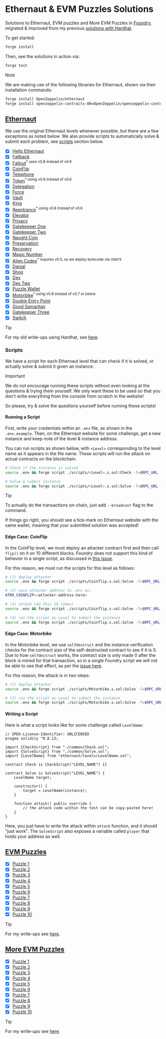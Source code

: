 # Ethernaut & EVM Puzzles Solutions

Solutions to Ethernaut, EVM puzzles and More EVM Puzzles in [Foundry](https://book.getfoundry.sh/), migrated & improved from my previous [solutions with Hardhat](https://github.com/erhant/solidity-ctfs).

To get started:

```sh
forge install
```

Then, see the solutions in action via:

```sh
forge test
```

> [!NOTE]
>
> We are making use of the following libraries for Ethernaut, shown via their installation commands:
>
> ```sh
> forge install OpenZeppelin/ethernaut
> forge install openzeppelin-contracts-08=OpenZeppelin/openzeppelin-contracts@v4.7.3
> ```

## [Ethernaut](https://ethernaut.openzeppelin.com/)

We use the original Ethernaut levels whenever possible, but there are a few exceptions as noted below. We also provide scripts to automatically solve & submit each problem, see [scripts](#scripts) section below.

- [x] [Hello Ethernaut](./script/HelloEthernaut.s.sol)
- [x] [Fallback](./script/Fallback.s.sol)
- [x] [Fallout](./script/Fallout.s.sol)<sup>\* uses v0.8 instead of v0.6</sup>
- [x] [CoinFlip](./script/Coinflip.s.sol)
- [x] [Telephone](./script/Telephone.s.sol)
- [x] [Token](./script/Token.s.sol)<sup>\* using v0.8 instead of v0.6</sup>
- [x] [Delegation](./script/Delegation.s.sol)
- [x] [Force](./script/Force.s.sol)
- [x] [Vault](./script/Vault.s.sol)
- [x] [King](./script/King.s.sol)
- [x] [Reentrance](./script/Reentrance.s.sol)<sup>\* using v0.8 instead of v0.6</sup>
- [x] [Elevator](./script/Elevator.s.sol)
- [x] [Privacy](./script/Privacy.s.sol)
- [x] [Gatekeeper One](./script/GatekeeperOne.s.sol)
- [x] [Gatekeeper Two](./script/GatekeeperTwo.s.sol)
- [x] [Naught Coin](./script/NaughtCoin.s.sol)
- [x] [Preservation](./script/Preservation.s.sol)
- [x] [Recovery](./script/Recovery.s.sol)
- [x] [Magic Number](./script/MagicNum.s.sol)
- [x] [Alien Codex](./script/AlienCodex.s.sol)<sup>\* requires v0.5, so we deploy bytecode via <code>CREATE</code></sup>
- [x] [Denial](./script/Denial.s.sol)
- [x] [Shop](./script/Shop.s.sol)
- [x] [Dex](./script/Dex.s.sol)
- [x] [Dex Two](./script/DexTwo.s.sol)
- [x] [Puzzle Wallet](./script/PuzzleWallet.s.sol)
- [x] [Motorbike](./script/Motorbike.s.sol)<sup>\* using v0.8 instead of v0.7 or below</sup>
- [x] [Double Entry Point](./script/DoubleEntryPoint.s.sol)
- [x] [Good Samaritan](./script/GoodSamaritan.s.sol)
- [x] [Gatekeeper Three](./script/GatekeeperThree.s.sol)
- [x] [Switch](./script/Switch.s.sol)

> [!TIP]
>
> For my old write-ups using Hardhat, see [here](https://dev.to/erhant/series/18918).

### Scripts

We have a script for each Ethernaut level that can check if it is solved, or actually solve & submit it given an instance.

> [!IMPORTANT]
>
> We do not encourage running these scripts without even looking at the questions & trying them yourself. We only want these to be used so that you don't write everything from the console from scratch in the website!
>
> So please, try & solve the questions yourself before running these scripts!

#### Running a Script

First, write your credentials within an `.env` file, as shown in the `.env.example`. Then, on the Ethernaut website for some challenge, get a new instance and keep note of the level & instance address.

You can run scripts as shown below, with `<Level>` corresponding to the level name as it appears in the file name. These scripts will run the attack on actual contracts on the blockchain.

```sh
# Check if the instance is solved
source .env && forge script ./scripts/<Level>.s.sol:Check -f=$RPC_URL

# Solve & submit instance
source .env && forge script ./scripts/<Level>.s.sol:Solve -f=$RPC_URL --private-key=$PRIVATE_KEY
```

> [!TIP]
>
> To actually do the transactions on-chain, just add `--broadcast` flag to the command.
>
> If things go right, you should see a tick-mark on Ethernaut website with the same wallet, meaning that your submitted solution was accepted!

#### Edge Case: CoinFlip

In the CoinFlip level, we must deploy an attacker contract first and then call `flip()` on it on 10 different blocks. Foundry does not support this kind of behavior in a single script, as discussed in [this issue](https://github.com/foundry-rs/foundry/issues/1902).

For this reason, we must run the scripts for this level as follows:

```sh
# (1) deploy attacker
source .env && forge script ./scripts/Coinflip.s.sol:Solve -f=$RPC_URL --private-key=$PRIVATE_KEY -s="deploy()" --broadcast

# (2) save attacker address to .env as:
ATKR_COINFLIP=<attacker-address-here>

# (3) attack (do this 10 times)
source .env && forge script ./scripts/Coinflip.s.sol:Solve -f=$RPC_URL --private-key=$PRIVATE_KEY -s="flip()" --broadcast

# (4) run the script as usual to submit the instance
source .env && forge script ./scripts/Coinflip.s.sol:Solve -f=$RPC_URL --private-key=$PRIVATE_KEY --broadcast
```

#### Edge Case: Motorbike

In the Motorbike level, we use `selfdestruct` and the instance verification checks for the contract size of the self-destructed contract to see if it is 0. Due to how `selfdestruct` works, the contract size is only made 0 after the block is mined for that transaction, so in a single Foundry script we will not be able to see that effect, as per the [issue here](https://github.com/foundry-rs/foundry/issues/1902).

For this reason, the attack is in two steps:

```sh
# (1) deploy attacker
source .env && forge script ./scripts/Motorbike.s.sol:Solve -f=$RPC_URL --private-key=$PRIVATE_KEY -s="pwn()" --broadcast

# (2) run the script as usual to submit the instance
source .env && forge script ./scripts/Motorbike.s.sol:Solve -f=$RPC_URL --private-key=$PRIVATE_KEY --broadcast
```

#### Writing a Script

Here is what a script looks like for some challenge called `LevelName`:

```solidity
// SPDX-License-Identifier: UNLICENSED
pragma solidity ^0.8.13;

import {CheckScript} from "./common/Check.sol";
import {SolveScript} from "./common/Solve.sol";
import {LevelName} from "ethernaut/levels/LevelName.sol";

contract Check is CheckScript("LEVEL_NAME") {}

contract Solve is SolveScript("LEVEL_NAME") {
    LevelName target;

    constructor() {
        target = LevelName(instance);
    }

    function attack() public override {
        // the attack code within the test can be copy-pasted here!
    }
}
```

Here, you just have to write the attack within `attack` function, and it should "just work". The `SolveScript` also exposes a variable called `player` that holds your address as well.

## [EVM Puzzles](https://github.com/fvictorio/evm-puzzles/)

- [x] [Puzzle 1](./test/evm/MoreEVMPuzzles.t.sol#L7)
- [x] [Puzzle 2](./test/evm/MoreEVMPuzzles.t.sol#L15)
- [x] [Puzzle 3](./test/evm/MoreEVMPuzzles.t.sol#L23)
- [x] [Puzzle 4](./test/evm/MoreEVMPuzzles.t.sol#L31)
- [x] [Puzzle 5](./test/evm/MoreEVMPuzzles.t.sol#L39)
- [x] [Puzzle 6](./test/evm/MoreEVMPuzzles.t.sol#L47)
- [x] [Puzzle 7](./test/evm/MoreEVMPuzzles.t.sol#L53)
- [x] [Puzzle 8](./test/evm/MoreEVMPuzzles.t.sol#L57)
- [x] [Puzzle 9](./test/evm/MoreEVMPuzzles.t.sol#L65)
- [x] [Puzzle 10](./test/evm/MoreEVMPuzzles.t.sol#L69)

> [!TIP]
>
> For my write-ups see [here](https://dev.to/erhant/evm-puzzles-walkthrough-471a).

## [More EVM Puzzles](https://github.com/daltyboy11/more-evm-puzzles)

- [x] [Puzzle 1](./test/evm/EVMPuzzles.t.sol#L7)
- [x] [Puzzle 2](./test/evm/EVMPuzzles.t.sol#L11)
- [x] [Puzzle 3](./test/evm/EVMPuzzles.t.sol#L15)
- [x] [Puzzle 4](./test/evm/EVMPuzzles.t.sol#L20)
- [x] [Puzzle 5](./test/evm/EVMPuzzles.t.sol#L24)
- [x] [Puzzle 6](./test/evm/EVMPuzzles.t.sol#L28)
- [x] [Puzzle 7](./test/evm/EVMPuzzles.t.sol#L33)
- [x] [Puzzle 8](./test/evm/EVMPuzzles.t.sol#L37)
- [x] [Puzzle 9](./test/evm/EVMPuzzles.t.sol#L43)
- [x] [Puzzle 10](./test/evm/EVMPuzzles.t.sol#L47)

> [!TIP]
>
> For my write-ups see [here](https://dev.to/erhant/more-evm-puzzles-walkthrough-4lil).
